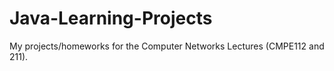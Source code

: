 # Java-Learning-Projects
My projects/homeworks for the Computer Networks Lectures (CMPE112 and 211).
